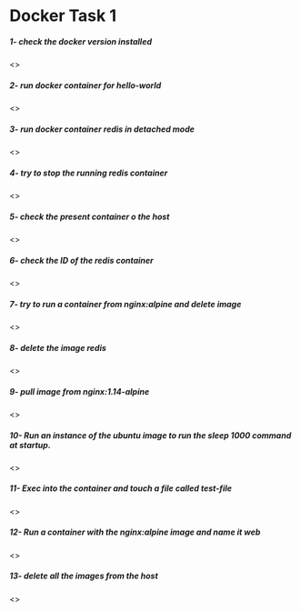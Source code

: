 # Docker Task 1

##### 1- check the docker version installed
<>
##### 2- run docker container for hello-world
<>
##### 3- run docker container redis in detached mode
<>
##### 4- try to stop the running redis container
<>
##### 5- check the present container o the host
<>
##### 6- check the ID of the redis container
<>
##### 7- try to run a container from nginx:alpine and delete image
<>
##### 8- delete the image redis
<>
##### 9- pull image from nginx:1.14-alpine
<>
##### 10- Run an instance of the ubuntu image to run the sleep 1000 command at startup.
<>
##### 11- Exec into the container and touch a file called test-file
<>
##### 12- Run a container with the nginx:alpine image and name it web
<>
##### 13- delete all the images from the host
<>
